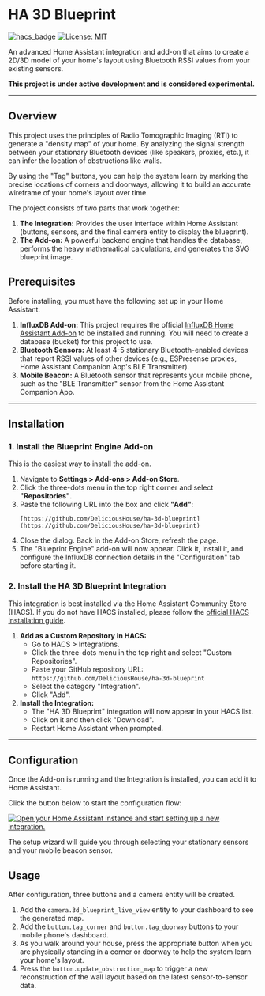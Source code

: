 # HA 3D Blueprint

[![hacs_badge](https://img.shields.io/badge/HACS-Default-orange.svg)](https://github.com/hacs/integration)
[![License: MIT](https://img.shields.io/badge/License-MIT-yellow.svg)](https://opensource.org/licenses/MIT)

An advanced Home Assistant integration and add-on that aims to create a 2D/3D model of your home's layout using Bluetooth RSSI values from your existing sensors.

**This project is under active development and is considered experimental.**

---

## Overview

This project uses the principles of Radio Tomographic Imaging (RTI) to generate a "density map" of your home. By analyzing the signal strength between your stationary Bluetooth devices (like speakers, proxies, etc.), it can infer the location of obstructions like walls.

By using the "Tag" buttons, you can help the system learn by marking the precise locations of corners and doorways, allowing it to build an accurate wireframe of your home's layout over time.

The project consists of two parts that work together:
1.  **The Integration:** Provides the user interface within Home Assistant (buttons, sensors, and the final camera entity to display the blueprint).
2.  **The Add-on:** A powerful backend engine that handles the database, performs the heavy mathematical calculations, and generates the SVG blueprint image.

## Prerequisites

Before installing, you must have the following set up in your Home Assistant:

1.  **InfluxDB Add-on:** This project requires the official [InfluxDB Home Assistant Add-on](https://github.com/home-assistant/addons/blob/master/influxdb/DOCS.md) to be installed and running. You will need to create a database (bucket) for this project to use.
2.  **Bluetooth Sensors:** At least 4-5 stationary Bluetooth-enabled devices that report RSSI values of other devices (e.g., ESPresense proxies, Home Assistant Companion App's BLE Transmitter).
3.  **Mobile Beacon:** A Bluetooth sensor that represents your mobile phone, such as the "BLE Transmitter" sensor from the Home Assistant Companion App.

---

## Installation

### 1. Install the Blueprint Engine Add-on

This is the easiest way to install the add-on.

1.  Navigate to **Settings > Add-ons > Add-on Store**.
2.  Click the three-dots menu in the top right corner and select **"Repositories"**.
3.  Paste the following URL into the box and click **"Add"**:
    ```
    [https://github.com/DeliciousHouse/ha-3d-blueprint](https://github.com/DeliciousHouse/ha-3d-blueprint)
    ```
4.  Close the dialog. Back in the Add-on Store, refresh the page.
5.  The "Blueprint Engine" add-on will now appear. Click it, install it, and configure the InfluxDB connection details in the "Configuration" tab before starting it.

### 2. Install the HA 3D Blueprint Integration

This integration is best installed via the Home Assistant Community Store (HACS). If you do not have HACS installed, please follow the [official HACS installation guide](https://hacs.xyz/docs/setup/download).

1.  **Add as a Custom Repository in HACS:**
    * Go to HACS > Integrations.
    * Click the three-dots menu in the top right and select "Custom Repositories".
    * Paste your GitHub repository URL: `https://github.com/DeliciousHouse/ha-3d-blueprint`
    * Select the category "Integration".
    * Click "Add".
2.  **Install the Integration:**
    * The "HA 3D Blueprint" integration will now appear in your HACS list.
    * Click on it and then click "Download".
    * Restart Home Assistant when prompted.

---

## Configuration

Once the Add-on is running and the Integration is installed, you can add it to Home Assistant.

Click the button below to start the configuration flow:

[![Open your Home Assistant instance and start setting up a new integration.](https://my.home-assistant.io/badges/config_flow_start.svg)](https://my.home-assistant.io/redirect/config_flow_start/?domain=ha_3d_blueprint)

The setup wizard will guide you through selecting your stationary sensors and your mobile beacon sensor.

## Usage

After configuration, three buttons and a camera entity will be created.

1.  Add the `camera.3d_blueprint_live_view` entity to your dashboard to see the generated map.
2.  Add the `button.tag_corner` and `button.tag_doorway` buttons to your mobile phone's dashboard.
3.  As you walk around your house, press the appropriate button when you are physically standing in a corner or doorway to help the system learn your home's layout.
4.  Press the `button.update_obstruction_map` to trigger a new reconstruction of the wall layout based on the latest sensor-to-sensor data.

